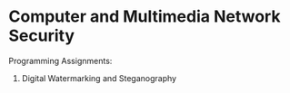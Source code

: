 # Computer and Multimedia Network Security

Programming Assignments:
   1. Digital Watermarking and Steganography
  
